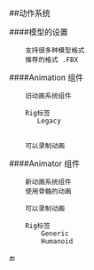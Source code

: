 ##动作系统


####模型的设置
```
    支持很多种模型格式
    推荐的格式 .FBX
```
####Animation 组件
```
    旧动画系统组件

    Rig标签
       Legacy

    
    可以录制动画
```  

####Animator 组件
```
    新动画系统组件
    使用骨骼的动画

    可以录制动画

    Rig标签
        Generic
        Humanoid
```


🔚




